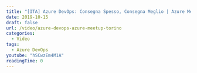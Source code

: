 ```yaml
---
title: "[ITA] Azure DevOps: Consegna Spesso, Consegna Meglio | Azure Meetup Torino"
date: 2019-10-15
draft: false
url: /video/azure-devops-azure-meetup-torino
categories:
  - Video
tags:
  - Azure DevOps
youtube: "hSCwzEm4M1A"
readingTime: 0
---
```

